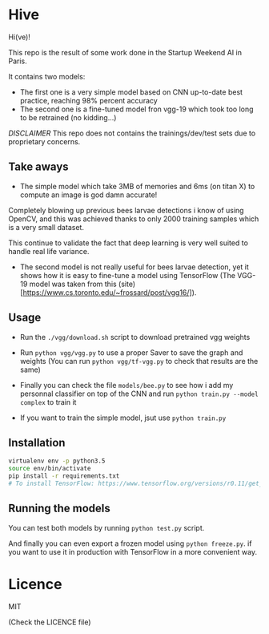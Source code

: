 # Hive

Hi(ve)!

This repo is the result of some work done in the Startup Weekend AI in Paris.

It contains two models:
- The first one is a very simple model based on CNN up-to-date best practice, reaching 98% percent accuracy
- The second one is a fine-tuned model fron vgg-19 which took too long to be retrained (no kidding...)

*DISCLAIMER*
This repo does not contains the trainings/dev/test sets due to proprietary concerns.

## Take aways
- The simple model which take 3MB of memories and 6ms (on titan X) to compute an image is god damn accurate! 

Completely blowing up previous bees larvae detections i know of using OpenCV, and this was achieved thanks to only 2000 training samples which is a very small dataset.

This continue to validate the fact that deep learning is very well suited to handle real life variance.

- The second model is not really useful for bees larvae detection, yet it shows how it is easy to fine-tune a model using TensorFlow (The VGG-19 model was taken from this (site)[https://www.cs.toronto.edu/~frossard/post/vgg16/]).

## Usage
- Run the `./vgg/download.sh` script to download pretrained vgg weights
- Run `python vgg/vgg.py` to use a proper Saver to save the graph and weights (You can run `python vgg/tf-vgg.py` to check that results are the same)
- Finally you can check the file `models/bee.py` to see how i add my personnal classifier on top of the CNN and run `python train.py --model complex` to train it

- If you want to train the simple model, jsut use `python train.py`

## Installation
```bash
virtualenv env -p python3.5
source env/bin/activate
pip install -r requirements.txt
# To install TensorFlow: https://www.tensorflow.org/versions/r0.11/get_started/index.html
```

## Running the models
You can test both models by running `python test.py` script.

And finally you can even export a frozen model using `python freeze.py`. if you want to use it in production with TensorFlow in a more convenient way.

# Licence
MIT 

(Check the LICENCE file)

